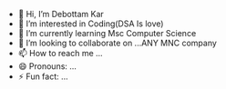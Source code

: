 - 👋 Hi, I’m Debottam Kar
- 👀 I’m interested in Coding(DSA Is love)
- 🌱 I’m currently learning Msc Computer Science
- 💞️ I’m looking to collaborate on ...ANY MNC company
- 📫 How to reach me ...
- 😄 Pronouns: ...
- ⚡ Fun fact: ...

<!---
Debottam2003/Debottam2003 is a ✨ special ✨ repository because its `README.md` (this file) appears on your GitHub profile.
You can click the Preview link to take a look at your changes.
--->
